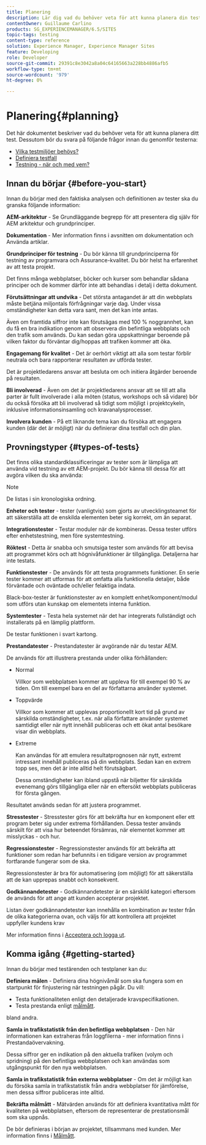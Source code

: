 ```yaml
---
title: Planering
description: Lär dig vad du behöver veta för att kunna planera din testning av Adobe Experience Manager.
contentOwner: Guillaume Carlino
products: SG_EXPERIENCEMANAGER/6.5/SITES
topic-tags: testing
content-type: reference
solution: Experience Manager, Experience Manager Sites
feature: Developing
role: Developer
source-git-commit: 29391c8e3042a8a04c64165663a228bb4886afb5
workflow-type: tm+mt
source-wordcount: '979'
ht-degree: 0%

---
```


# Planering{#planning}

Det här dokumentet beskriver vad du behöver veta för att kunna planera ditt test. Dessutom bör du svara på följande frågor innan du genomför testerna:

* [Vilka testmiljöer behövs?](/help/sites-developing/test-environments.md)
* [Definiera testfall](/help/sites-developing/test-cases.md)
* [Testning - när och med vem?](/help/sites-developing/when-who.md)

## Innan du börjar {#before-you-start}

Innan du börjar med den faktiska analysen och definitionen av tester ska du granska följande information:

**AEM-arkitektur** - Se Grundläggande begrepp för att presentera dig själv för AEM arkitektur och grundprinciper.

**Dokumentation** - Mer information finns i avsnitten om dokumentation och Använda artiklar.

**Grundprinciper för testning** - Du bör känna till grundprinciperna för testning av programvara och Assurance-kvalitet. Du bör helst ha erfarenhet av att testa projekt.

Det finns många webbplatser, böcker och kurser som behandlar sådana principer och de kommer därför inte att behandlas i detalj i detta dokument.

**Förutsättningar att undvika** - Det största antagandet är att din webbplats måste betjäna miljontals förfrågningar varje dag. Under vissa omständigheter kan detta vara sant, men det kan inte antas.

Även om framtida siffror inte kan förutsägas med 100 % noggrannhet, kan du få en bra indikation genom att observera din befintliga webbplats och den trafik som används. Du kan sedan göra uppskattningar beroende på vilken faktor du förväntar dig/hoppas att trafiken kommer att öka.

**Engagemang för kvalitet** - Det är oerhört viktigt att alla som testar förblir neutrala och bara rapporterar resultaten av utförda tester.

Det är projektledarens ansvar att besluta om och initiera åtgärder beroende på resultaten.

**Bli involverad** - Även om det är projektledarens ansvar att se till att alla parter är fullt involverade i alla möten (status, workshops och så vidare) bör du också försöka att bli involverad så tidigt som möjligt i projektcykeln, inklusive informationsinsamling och kravanalysprocesser.

**Involvera kunden** - På ett liknande tema kan du försöka att engagera kunden (där det är möjligt) när du definierar dina testfall och din plan.

## Provningstyper {#types-of-tests}

Det finns olika standardklassificeringar av tester som är lämpliga att använda vid testning av ett AEM-projekt. Du bör känna till dessa för att avgöra vilken du ska använda:

>[!NOTE]
>
>De listas i sin kronologiska ordning.

**Enheter och tester** - tester (vanligtvis) som gjorts av utvecklingsteamet för att säkerställa att de enskilda elementen beter sig korrekt, om än separat.

**Integrationstester** - Testar moduler när de kombineras. Dessa tester utförs efter enhetstestning, men före systemtestning.

**Röktest** - Detta är snabba och smutsiga tester som används för att bevisa att programmet körs och att högnivåfunktioner är tillgängliga. Detaljerna har inte testats.

**Funktionstester** - De används för att testa programmets funktioner. En serie tester kommer att utformas för att omfatta alla funktionella detaljer, både förväntade och oväntade och/eller felaktiga indata.

Black-box-tester är funktionstester av en komplett enhet/komponent/modul som utförs utan kunskap om elementets interna funktion.

**Systemtester** - Testa hela systemet när det har integrerats fullständigt och installerats på en lämplig plattform.

De testar funktionen i svart kartong.

**Prestandatester** - Prestandatester är avgörande när du testar AEM.

De används för att illustrera prestanda under olika förhållanden:

* Normal

  Villkor som webbplatsen kommer att uppleva för till exempel 90 % av tiden. Om till exempel bara en del av författarna använder systemet.

* Toppvärde

  Villkor som kommer att upplevas proportionellt kort tid på grund av särskilda omständigheter, t.ex. när alla författare använder systemet samtidigt eller när nytt innehåll publiceras och ett ökat antal besökare visar din webbplats.

* Extreme

  Kan användas för att emulera resultatprognosen när nytt, extremt intressant innehåll publiceras på din webbplats. Sedan kan en extrem topp ses, men det är inte alltid helt förutsägbart.

  Dessa omständigheter kan ibland uppstå när biljetter för särskilda evenemang görs tillgängliga eller när en eftersökt webbplats publiceras för första gången.

Resultatet används sedan för att justera programmet.

**Stresstester** - Stresstester görs för att bekräfta hur en komponent eller ett program beter sig under extrema förhållanden. Dessa tester används särskilt för att visa hur beteendet försämras, när elementet kommer att misslyckas - och hur.

**Regressionstester** - Regressionstester används för att bekräfta att funktioner som redan har befunnits i en tidigare version av programmet fortfarande fungerar som de ska.

Regressionstester är bra för automatisering (om möjligt) för att säkerställa att de kan upprepas snabbt och konsekvent.

**Godkännandetester** - Godkännandetester är en särskild kategori eftersom de används för att ange att kunden accepterar projektet.

Listan över godkännandetester kan innehålla en kombination av tester från de olika kategorierna ovan, och väljs för att kontrollera att projektet uppfyller kundens krav

Mer information finns i [Acceptera och logga ut](/help/sites-developing/acceptance-signoff.md).

## Komma igång {#getting-started}

Innan du börjar med testärenden och testplaner kan du:

**Definiera målen** - Definiera dina högnivåmål som ska fungera som en startpunkt för finjustering när testningen pågår. Du vill:

* Testa funktionaliteten enligt den detaljerade kravspecifikationen.
* Testa prestanda enligt [målmått](/help/managing/best-practices-further-reference.md#key-performance-indicators-and-target-metrics).

bland andra.

**Samla in trafikstatistik från den befintliga webbplatsen** - Den här informationen kan extraheras från loggfilerna - mer information finns i Prestandaövervakning.

Dessa siffror ger en indikation på den aktuella trafiken (volym och spridning) på den befintliga webbplatsen och kan användas som utgångspunkt för den nya webbplatsen.

**Samla in trafikstatistik från externa webbplatser** - Om det är möjligt kan du försöka samla in trafikstatistik från andra webbplatser för jämförelse, men dessa siffror publiceras inte alltid.

**Bekräfta målmått** - Mätvärden används för att definiera kvantitativa mått för kvaliteten på webbplatsen, eftersom de representerar de prestationsmål som ska uppnås.

De bör definieras i början av projektet, tillsammans med kunden. Mer information finns i [Målmått](/help/sites-developing/planning.md).
